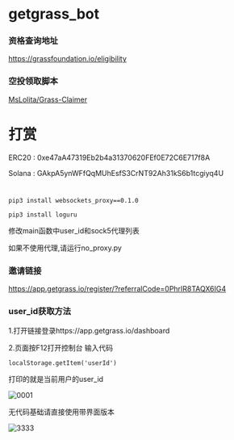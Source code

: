 # getgrass_bot

### 资格查询地址

https://grassfoundation.io/eligibility

### 空投领取脚本

[MsLolita/Grass-Claimer](https://github.com/MsLolita/Grass-Claimer)

# 打赏

ERC20 : 0xe47aA47319Eb2b4a31370620FEf0E72C6E717f8A

Solana : GAkpA5ynWFfQqMUhEsfS3CrNT92Ah31kS6b1tcgiyq4U

# 

`pip3 install websockets_proxy==0.1.0`


`pip3 install loguru`


修改main函数中user_id和sock5代理列表

如果不使用代理,请运行no_proxy.py


### 邀请链接

https://app.getgrass.io/register/?referralCode=0PhrIR8TAQX6IG4

### user_id获取方法

1.打开链接登录https://app.getgrass.io/dashboard

2.页面按F12打开控制台 输入代码

`localStorage.getItem('userId')`

打印的就是当前用户的user_id


![0001](https://github.com/ymmmmmmmm/getgrass_bot/assets/51306299/31d0e16e-df2f-443a-a141-910d16052ed9)


无代码基础请直接使用带界面版本


![3333](https://github.com/ymmmmmmmm/getgrass_bot/assets/51306299/80e18c1f-da5d-40d4-a361-3506b44c6602)


